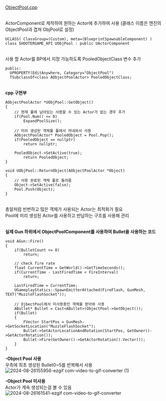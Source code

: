 [ObjectPool.cpp](https://github.com/HongJaehan-hub/ShooterProject/blob/main/ShooterGame/Source/ShooterGame/ObjPool.cpp)

<br>ActorComponent로 제작하여 원하는 Actor에 추가하여 사용 (클래스 이름은 엔진의 ObjectPool과 겹쳐 ObjPool로 설정)
```
UCLASS( ClassGroup=(Custom), meta=(BlueprintSpawnableComponent) )
class SHOOTERGAME_API UObjPool : public UActorComponent
```

<br>사용 할 Actor를 BP에서 지정 가능하도록 PooledObjectClass 변수 추가
```
public:
  UPROPERTY(EditAnywhere, Category="ObjectPool")
  TSubclassOf<class AObjectPoolActor> PooledObjectClass;
```

<br>**cpp 구현부**
```
AObjectPoolActor *UObjPool::GetObject()
{
	// 현재 풀에 남아있는 사용할 수 있는 Actor가 없는 경우 추가
	if(Pool.Num() <= 0)
		ExpandPoolSize();
	
	// 미리 생성된 객체를 풀에서 꺼내와서 사용
	AObjectPoolActor* PooledObject = Pool.Pop();
	if(PooledObject == nullptr) 
		return nullptr;

	PooledObject->SetActive(true);
        return PooledObject;
}

void UObjPool::ReturnObject(AObjectPoolActor *Object)
{
	// 사용 완료된 객체 풀로 돌려줌
	Object->SetActive(false);
	Pool.Push(Object);
}
```
<br> 총알처럼 빈번하고 많은 객체가 사용되는 Actor는 최적화가 필요
<br> Pool에 미리 생성된 Actor를 사용하고 반납하는 구조를 사용해 관리

<br>**실제 Gun 하위에서 ObjectPoolComponent를 사용하여 Bullet을 사용하는 코드**
```
void AGun::Fire()
{
	if(BulletCount <= 0)
		return;

	// check fire rate
	float CurrentTime = GetWorld()->GetTimeSeconds(); 
	if(CurrentTime - LastFiredTime < FireInterval)
		return;

	LastFiredTime = CurrentTime;
	UGameplayStatics::SpawnEmitterAttached(FireFlash, GunMesh, TEXT("MuzzleFlashSocket"));

	// OjbectPool에서 미사용중인 객체를 받아와 사용
	ABullet* Bullet = Cast<ABullet>(ObjectPool->GetObject());
	if(Bullet)
	{
		FVector StartPos = GunMesh->GetSocketLocation("MuzzleFlashSocket");
		Bullet->SetActorLocationAndRotation(StartPos, GetOwner()->GetActorRotation());
		Bullet->Fire(GetOwner()->GetActorRotation().Vector());
	}
}
```

**-Object Pool 사용**
<br> 우측에 최초 생성된 Bullet0~5를 반복해서 사용<br> 
![2024-08-26155956-ezgif com-video-to-gif-converter (1)](https://github.com/user-attachments/assets/65ddef9c-a85a-4dbf-949c-ad78493b5ab3)

**-Object Pool 미사용**
<br> Actor가 계속 생성되는걸 볼 수 있음<br> 
![2024-08-26161541-ezgif com-video-to-gif-converter](https://github.com/user-attachments/assets/c1fa2d59-ba9f-4b16-b89b-238d71f245c4)

